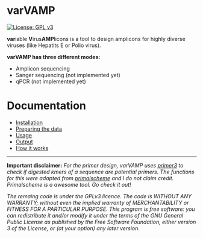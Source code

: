# varVAMP

[![License: GPL v3](https://img.shields.io/badge/License-GPLv3-blue.svg)](https://www.gnu.org/licenses/gpl-3.0)

**var**iable **V**irus**AMP**licons is a tool to design amplicons for highly diverse viruses (like Hepatits E or Polio virus).

**varVAMP has three different modes:**

* Amplicon sequencing
* Sanger sequencing (not implemented yet)
* qPCR (not implemented yet)


# Documentation

* [Installation](docs/installation.md)
* [Preparing the data](docs/preparing_the_data.md)
* [Usage](docs/usage.md)
* [Output](docs/output.md)
* [How it works](docs/how_varvamp_works.md)

---

**Important disclaimer:**
*For the primer design, varVAMP uses [primer3](https://pypi.org/project/primer3-py/) to check if digested kmers of a sequence are potential primers. The functions for this were adapted from [primalscheme](www.github.com/aresti/primalscheme) and I do not claim credit. Primalscheme is a awesome tool. Go check it out!*

*The remaing code is under the GPLv3 licence. The code is WITHOUT ANY WARRANTY; without even the implied warranty of MERCHANTABILITY or FITNESS FOR A PARTICULAR PURPOSE. This program is free software: you can redistribute it and/or modify it under the terms of the GNU General Public License as published by the Free Software Foundation, either version 3 of the License, or
(at your option) any later version.*
